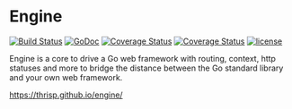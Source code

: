 Engine
======
[![Build Status](https://travis-ci.org/thrisp/engine.svg?branch=develop)](https://travis-ci.org/thrisp/engine)
[![GoDoc](https://godoc.org/github.com/thrisp/engine?status.png)](https://godoc.org/github.com/thrisp/engine)
[![Coverage Status](https://img.shields.io/coveralls/thrisp/engine/master.svg)](https://coveralls.io/r/thrisp/engine?branch=master)
[![Coverage Status](https://coveralls.io/repos/thrisp/engine/badge.png?branch=master)](https://coveralls.io/r/thrisp/engine?branch=master)
[![license](http://img.shields.io/badge/license-MIT-red.svg?style=flat)](https://raw.githubusercontent.com/thrisp/engine/master/LICENSE)


Engine is a core to drive a Go web framework with routing, context, http statuses
and more to bridge the distance between the Go standard library and your own web
framework.


https://thrisp.github.io/engine/
